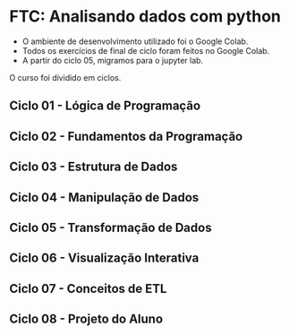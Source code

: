 # FTC: Analisando dados com python

  - O ambiente de desenvolvimento utilizado foi o Google Colab.
  - Todos os exercícios de final de ciclo foram feitos no Google Colab.
  - A partir do ciclo 05, migramos para o jupyter lab.

O curso foi dividido em ciclos. 

## Ciclo 01 - Lógica de Programação

## Ciclo 02 - Fundamentos da Programação

## Ciclo 03 - Estrutura de Dados

## Ciclo 04 - Manipulação de Dados

## Ciclo 05 - Transformação de Dados

## Ciclo 06 - Visualização Interativa

## Ciclo 07 - Conceitos de ETL

## Ciclo 08 - Projeto do Aluno

